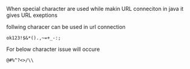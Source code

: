 
When special character are used while makin URL conneciton in java it gives URL exeptions

follwing characer can be used in url connection 

`ok123!$&*().,~=+_-:;`

For below character issue will occure

`@#%^?<>/\\`

